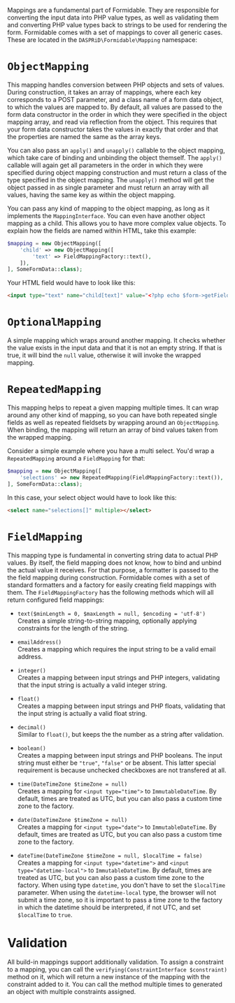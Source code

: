 Mappings are a fundamental part of Formidable. They are responsible for converting the input data into PHP value types,
as well as validating them and converting PHP value types back to strings to be used for rendering the form. Formidable
comes with a set of mappings to cover all generic cases. These are located in the `DASPRiD\Formidable\Mapping`
namespace:

# `ObjectMapping`

This mapping handles conversion between PHP objects and sets of values. During construction, it takes an array of
mappings, where each key corresponds to a POST parameter, and a class name of a form data object, to which the values
are mapped to. By default, all values are passed to the form data constructor in the order in which they were specified
in the object mapping array, and read via reflection from the object. This requires that your form data constructor
takes the values in exactly that order and that the properties are named the same as the array keys.

You can also pass an `apply()` and `unapply()` callable to the object mapping, which take care of binding and unbinding
the object themself. The `apply()` callable will again get all parameters in the order in which they were specified
during object mapping construction and must return a class of the type specified in the object mapping. The `unapply()`
method will get the object passed in as single parameter and must return an array with all values, having the same key
as within the object mapping.

You can pass any kind of mapping to the object mapping, as long as it implements the `MappingInterface`. You can even
have another object mapping as a child. This allows you to have more complex value objects. To explain how the fields
are named within HTML, take this example:

```php
$mapping = new ObjectMapping([
    'child' => new ObjectMapping([
        'text' => FieldMappingFactory::text(),
    ]),
], SomeFormData::class);
```

Your HTML field would have to look like this:

```html
<input type="text" name="child[text]" value="<?php echo $form->getField('child[text]')->getValue(); ?>">
```

# `OptionalMapping`

A simple mapping which wraps around another mapping. It checks whether the value exists in the input data and that it is
not an empty string. If that is true, it will bind the `null` value, otherwise it will invoke the wrapped mapping.

# `RepeatedMapping`

This mapping helps to repeat a given mapping multiple times. It can wrap around any other kind of mapping, so you can
have both repeated single fields as well as repeated fieldsets by wrapping around an `ObjectMapping`. When binding,
the mapping will return an array of bind values taken from the wrapped mapping.

Consider a simple example where you have a multi select. You'd wrap a `RepeatedMapping` around a `FieldMapping` for
that:

```php
$mapping = new ObjectMapping([
    'selections' => new RepeatedMapping(FieldMappingFactory::text()),
], SomeFormData::class);
```

In this case, your select object would have to look like this:

```html
<select name="selections[]" multiple></select>
```

# `FieldMapping`

This mapping type is fundamental in converting string data to actual PHP values. By itself, the field mapping does not
know, how to bind and unbind the actual value it receives. For that purpose, a formatter is passed to the the field
mapping during construction. Formidable comes with a set of standard formatters and a factory for easily creating
field mappings with them. The `FieldMappingFactory` has the following methods which will all return configured field
mappings:

-  `text($minLength = 0, $maxLength = null, $encoding = 'utf-8')`<br />
    Creates a simple string-to-string mapping, optionally applying constraints for the length of the string.

- `emailAddress()`<br />
    Creates a mapping which requires the input string to be a valid email address.

- `integer()`<br />
    Creates a mapping between input strings and PHP integers, validating that the input string is actually a valid
    integer string.

- `float()`<br />
    Creates a mapping between input strings and PHP floats, validating that the input string is actually a valid float
    string.

- `decimal()`<br />
    Similar to `float()`, but keeps the the number as a string after validation.

- `boolean()`<br />
    Creates a mapping between input strings and PHP booleans. The input string must either be `"true"`, `"false"` or be
    absent. This latter special requirement is because unchecked checkboxes are not transfered at all.

- `time(DateTimeZone $timeZone = null)`<br />
    Creates a mapping for `<input type="time">` to `ImmutableDateTime`. By default, times are treated as UTC, but you
    can also pass a custom time zone to the factory.

- `date(DateTimeZone $timeZone = null)`<br />
    Creates a mapping for `<input type="date">` to `ImmutableDateTime`. By default, times are treated as UTC, but you
    can also pass a custom time zone to the factory.

- `dateTime(DateTimeZone $timeZone = null, $localTime = false)`<br />
    Creates a mapping for `<input type="datetime">` and `<input type="datetime-local">` to `ImmutableDateTime`. By
    default, times are treated as UTC, but you can also pass a custom time zone to the factory. When using type
    `datetime`, you don't have to set the `$localTime` parameter. When using the `datetime-local` type, the browser will
    not submit a time zone, so it is important to pass a time zone to the factory in which the datetime should be
    interpreted, if not UTC, and set `$localTime` to `true`.

# Validation

All build-in mappings support additionally validation. To assign a constraint to a mapping, you can call the
`verifying(ConstraintInterface $constraint)` method on it, which will return a new instance of the mapping with the
constraint added to it. You can call the method multiple times to generated an object with multiple constraints
assigned.